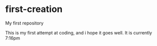 # first-creation
My first repository

This is my first attempt at coding, and i hope it goes well.
It is currently 7:16pm
